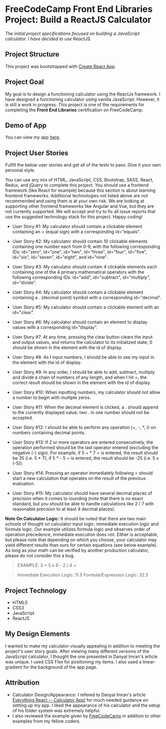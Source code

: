# FreeCodeCamp Front End Libraries Project: Build a ReactJS Calculator
*The initial project specifications focused on building a JavaScript calculator. I have decided to use ReactJS.*

## Project Structure
This project was bootstrapped with [Create React App](https://github.com/facebook/create-react-app).

## Project Goal
My goal is to design a functioning calculator using the ReactJs framework. I have designed a functioning calculator using vanilla JavaScript. However, it is still a work in progress. This project is one of the requirements for completing the **Front End Libraries** certification on FreeCodeCamp. 

## Demo of App
You can view my app [here](https://tlanetterose.github.io/JSCalculator-TLP/).

## Project User Stories
Fulfill the below user stories and get all of the tests to pass. Give it your own personal style.

You can use any mix of HTML, JavaScript, CSS, Bootstrap, SASS, React, Redux, and jQuery to complete this project. You should use a frontend framework (like React for example) because this section is about learning frontend frameworks. Additional technologies not listed above are not recommended and using them is at your own risk. We are looking at supporting other frontend frameworks like Angular and Vue, but they are not currently supported. We will accept and try to fix all issue reports that use the suggested technology stack for this project. Happy coding!

- User Story #1: My calculator should contain a clickable element containing an = (equal sign) with a corresponding id="equals".

- User Story #2: My calculator should contain 10 clickable elements containing one number each from 0-9, with the following corresponding IDs: id="zero", id="one", id="two", id="three", id="four", id="five", id="six", id="seven", id="eight", and id="nine".

- User Story #3: My calculator should contain 4 clickable elements each containing one of the 4 primary mathematical operators with the following corresponding IDs: id="add", id="subtract", id="multiply", id="divide".

- User Story #4: My calculator should contain a clickable element containing a . (decimal point) symbol with a corresponding id="decimal".

- User Story #5: My calculator should contain a clickable element with an id="clear".

- User Story #6: My calculator should contain an element to display values with a corresponding id="display".

- User Story #7: At any time, pressing the clear button clears the input and output values, and returns the calculator to its initialized state; 0 should be shown in the element with the id of display.

- User Story #8: As I input numbers, I should be able to see my input in the element with the id of display.

- User Story #9: In any order, I should be able to add, subtract, multiply and divide a chain of numbers of any length, and when I hit =, the correct result should be shown in the element with the id of display.

- User Story #10: When inputting numbers, my calculator should not allow a number to begin with multiple zeros.

- User Story #11: When the decimal element is clicked, a . should append to the currently displayed value; two . in one number should not be accepted.

- User Story #12: I should be able to perform any operation (+, -, *, /) on numbers containing decimal points.

- User Story #13: If 2 or more operators are entered consecutively, the operation performed should be the last operator entered (excluding the negative (-) sign). For example, if 5 + * 7 = is entered, the result should be 35 (i.e. 5 * 7); if 5 * - 5 = is entered, the result should be -25 (i.e. 5 x (-5)).

- User Story #14: Pressing an operator immediately following = should start a new calculation that operates on the result of the previous evaluation.

- User Story #15: My calculator should have several decimal places of precision when it comes to rounding (note that there is no exact standard, but you should be able to handle calculations like 2 / 7 with reasonable precision to at least 4 decimal places).

**Note On Calculator Logic:** It should be noted that there are two main schools of thought on calculator input logic: immediate execution logic and formula logic. Our example utilizes formula logic and observes order of operation precedence, immediate execution does not. Either is acceptable, but please note that depending on which you choose, your calculator may yield different results than ours for certain equations (see below example). As long as your math can be verified by another production calculator, please do not consider this a bug.

>EXAMPLE: 3 + 5 x 6 - 2 / 4 =

>Immediate Execution Logic: 11.5
>Formula/Expression Logic: 32.5

## Project Technology
- HTML5
- CSS3
- JavaScript
- ReactJS

## My Design Elements
I wanted to make my calculator visually appealing in addition to meeting the project's user story goals. After viewing many different versions of the JavaScript calculator, I thought the one presented in Danyal Imran's article was unique. I used CSS Flex for positioning my items. I also used a linear-gradient for the background of the app page. 

## Attribution
- Calculator Design/Appearance: I refered to Danyal Imran's article [Everything React -- Calculator App!](https://blog.usejournal.com/everything-react-first-app-188b33a880ca) for much needed guidance on setting up my app. I liked the appearance of his calculator and the setup of his folder system was extremely helpful. 
- I also reviewed the example given by [FreeCodeCamp](https://www.freecodecamp.org) in addition to other examples from my fellow coders. 
